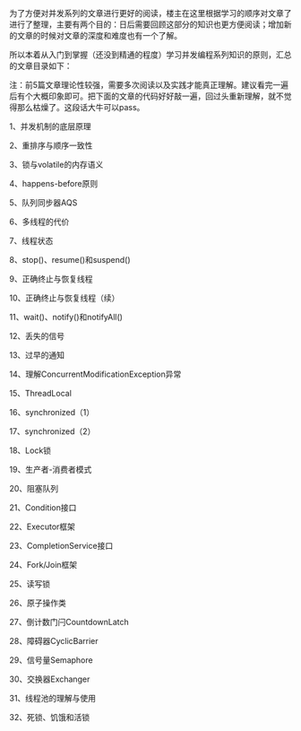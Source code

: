 为了方便对并发系列的文章进行更好的阅读，楼主在这里根据学习的顺序对文章了进行了整理，主要有两个目的：日后需要回顾这部分的知识也更方便阅读；增加新的文章的时候对文章的深度和难度也有一个了解。

所以本着从入门到掌握（还没到精通的程度）学习并发编程系列知识的原则，汇总的文章目录如下：

注：前5篇文章理论性较强，需要多次阅读以及实践才能真正理解。建议看完一遍后有个大概印象即可。把下面的文章的代码好好敲一遍，回过头重新理解，就不觉得那么枯燥了。这段话大牛可以pass。

1、并发机制的底层原理

2、重排序与顺序一致性

3、锁与volatile的内存语义 

4、happens-before原则

5、队列同步器AQS

6、多线程的代价

7、线程状态

8、stop()、resume()和suspend()

9、正确终止与恢复线程

10、正确终止与恢复线程（续）

11、wait()、notify()和notifyAll()

12、丢失的信号

13、过早的通知

14、理解ConcurrentModificationException异常

15、ThreadLocal

16、synchronized（1）

17、synchronized（2）

18、Lock锁

19、生产者-消费者模式

20、阻塞队列

21、Condition接口

22、Executor框架

23、CompletionService接口

24、Fork/Join框架

25、读写锁

26、原子操作类

27、倒计数门闩CountdownLatch

28、障碍器CyclicBarrier

29、信号量Semaphore

30、交换器Exchanger

31、线程池的理解与使用

32、死锁、饥饿和活锁
